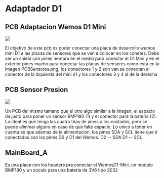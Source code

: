 # Adaptador D1

## PCB Adaptacion Wemos D1 Mini
 
 ![](https://github.com/ClubdeRobotica/Coheteria-Experimental/blob/master/telemetria-control/Controlador%20de%20Vuelo/PCB/AdaptadorD1/bosquejo.png)
 
 El objetivo de este pcb es poder conectar una placa de desarrollo wemos mini D1 a las placas de sensores que se van a colocar en los cohetes.
 Debe ser un shield con pines hembra en el medio para conectar el D1 Mini y en el exterior pines macho para conectar las placas de sensores como esta en la imagen PCBSensores.png, los conectores 1 y 2 son van se conectan al conector de la izquierda del mini d1 y los conectores 3 y 4 al de la derecha
 
 
## PCB Sensor Presion
 ![](https://github.com/ClubdeRobotica/Coheteria-Experimental/blob/master/telemetria-control/Controlador%20de%20Vuelo/PCB/AdaptadorD1/BatBmp.png)
 
 Un PCB del mismo tamano que el otro algo similar a la imagen, el espacio da justo para poner un sensor BMP180 (1) y el conector para la bateria (2). Lo ideal es que tenga las cuatro tiras de pines a los costados, pero se puede aliminar alguno en caso de que falte espacio.
 Lo unico a tener en cuenta es que ademas de la alimentacion, los pines SDA y SCL tiene que ir conectados con los pines D2 y D1 del Wemos.
 D2 -- SDA
 D1 -- SCL
 
## MainBoard_A
 Es una placa con los headers pra conectar el WemosD1-Mini, un modulo BMP180 y un zocalo para una bateria de 3V6 tipo 2032
